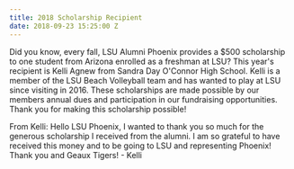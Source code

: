 ```yaml
---
title: 2018 Scholarship Recipient
date: 2018-09-23 15:25:00 Z
---
```


Did you know, every fall, LSU Alumni Phoenix provides a $500 scholarship to one student from Arizona enrolled as a freshman at LSU? This year's recipient is Kelli Agnew from Sandra Day O'Connor High School. Kelli is a member of the LSU Beach Volleyball team and has wanted to play at LSU since visiting in 2016. These scholarships are made possible by our members annual dues and participation in our fundraising opportunities. Thank you for making this scholarship possible!  
 
From Kelli: Hello LSU Phoenix, I wanted to thank you so much for the generous scholarship I received from the alumni. I am so grateful to have received this money and to be going to LSU and representing Phoenix! Thank you and Geaux Tigers! - Kelli 